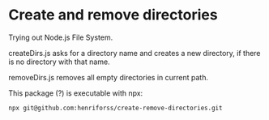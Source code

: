 # Create and remove directories

Trying out Node.js File System.

createDirs.js asks for a directory name and creates a new directory, if there is no directory with that name.

removeDirs.js removes all empty directories in current path.

This package (?) is executable with npx:

`npx git@github.com:henriforss/create-remove-directories.git`
